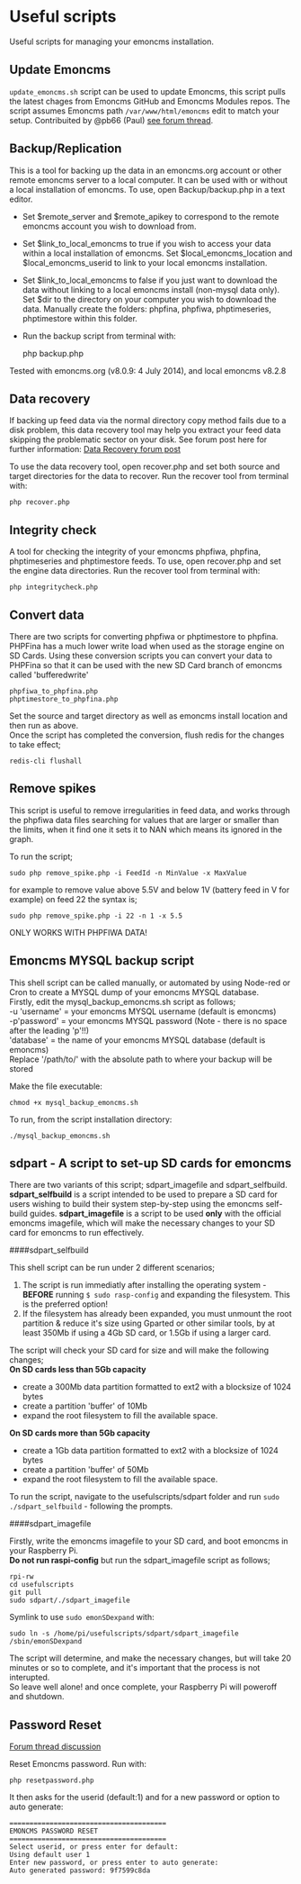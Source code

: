 # Useful scripts

Useful scripts for managing your emoncms installation.

## Update Emoncms

`update_emoncms.sh` script can be used to update Emoncms, this script pulls the latest chages from Emoncms GitHub and Emoncms Modules repos. The script assumes Emoncms path `/var/www/html/emoncms` edit to match your setup. Contribuited by @pb66 (Paul) [see forum thread](https://community.openenergymonitor.org/t/emoncms-9-8-3-released-to-emonpi-stable-branch/3759/6).

## Backup/Replication

This is a tool for backing up the data in an emoncms.org account or other remote emoncms server to a local computer. It can be used with or without a local installation of emoncms. To use, open Backup/backup.php in a text editor.

- Set $remote_server and $remote_apikey to correspond to the remote emoncms account you wish to download from.
- Set $link\_to\_local\_emoncms to true if you wish to access your data within a local installation of emoncms. Set $local\_emoncms\_location and $local\_emoncms\_userid to link to your local emoncms installation.
- Set $link\_to\_local\_emoncms to false if you just want to download the data without linking to a local emoncms install (non-mysql data only). Set $dir to the directory on your computer you wish to download the data. Manually create the folders: phpfina, phpfiwa, phptimeseries, phptimestore within this folder.

- Run the backup script from terminal with:

    php backup.php

Tested with emoncms.org (v8.0.9: 4 July 2014), and local emoncms v8.2.8

## Data recovery

If backing up feed data via the normal directory copy method fails due to a disk problem, this data recovery tool may help you extract your feed data skipping the problematic sector on your disk. See forum post here for further information: [Data Recovery forum post](http://openenergymonitor.org/emon/node/5213)

To use the data recovery tool, open recover.php and set both source and target directories for the data to recover. Run the recover tool from terminal with:

    php recover.php

## Integrity check

A tool for checking the integrity of your emoncms phpfiwa, phpfina, phptimeseries and phptimestore feeds. To use, open recover.php and set the engine data directories. Run the recover tool from terminal with:

    php integritycheck.php

## Convert data

There are two scripts for converting phpfiwa or phptimestore to phpfina. PHPFina has a much lower write load when used as the storage engine on SD Cards. Using these conversion scripts you can convert your data to PHPFina so that it can be used with the new SD Card branch of emoncms called 'bufferedwrite'

    phpfiwa_to_phpfina.php
    phptimestore_to_phpfina.php

Set the source and target directory as well as emoncms install location and then run as above.  
Once the script has completed the conversion, flush redis for the changes to take effect;

`redis-cli flushall`

## Remove spikes

This script is useful to remove irregularities in feed data, and works through the phpfiwa data files searching for values that are larger or smaller than the limits, when it find one it sets it to NAN which means its ignored in the graph.

To run the script;

    sudo php remove_spike.php -i FeedId -n MinValue -x MaxValue

for example to remove value above 5.5V and below 1V (battery feed in V for example) on feed 22 the syntax is;

    sudo php remove_spike.php -i 22 -n 1 -x 5.5

ONLY WORKS WITH PHPFIWA DATA!

## Emoncms MYSQL backup script

This shell script can be called manually, or automated by using Node-red or Cron to create a MYSQL dump of your emoncms MYSQL database.  
Firstly, edit the mysql_backup_emoncms.sh script as follows;  
-u 'username' = your emoncms MYSQL username (default is emoncms)  
-p'password' = your emoncms MYSQL password (Note - there is no space after the leading 'p'!!)  
'database' = the name of your emoncms MYSQL database (default is emoncms)  
Replace '/path/to/' with the absolute path to where your backup will be stored

Make the file executable:

`chmod +x mysql_backup_emoncms.sh`

To run, from the script installation directory:

`./mysql_backup_emoncms.sh`

## sdpart - A script to set-up SD cards for emoncms

There are two variants of this script; sdpart_imagefile and sdpart_selfbuild.  
**sdpart_selfbuild** is a script intended to be used to prepare a SD card for users wishing to build their system step-by-step using the emoncms self-build guides.
**sdpart_imagefile** is a script to be used **only** with the official emoncms imagefile, which will make the necessary changes to your SD card for emoncms to run effectively.

####sdpart_selfbuild

This shell script can be run under 2 different scenarios;  
1) The script is run immediatly after installing the operating system - **BEFORE** running `$ sudo rasp-config` and expanding the filesystem. This is the preferred option!  
2) If the filesystem has already been expanded, you must unmount the root partition & reduce it's size using Gparted or other similar tools, by at least 350Mb if using a 4Gb SD card, or 1.5Gb if using a larger card.


The script will check your SD card for size and will make the following changes;  
**On SD cards less than 5Gb capacity**  
* create a 300Mb data partition formatted to ext2 with a blocksize of 1024 bytes  
* create a partition 'buffer' of 10Mb  
* expand the root filesystem to fill the available space.


**On SD cards more than 5Gb capacity**  
* create a 1Gb data partition formatted to ext2 with a blocksize of 1024 bytes  
* create a partition 'buffer' of 50Mb  
* expand the root filesystem to fill the available space.

To run the script, navigate to the usefulscripts/sdpart folder and run `sudo ./sdpart_selfbuild` - following the prompts.

####sdpart_imagefile

Firstly, write the emoncms imagefile to your SD card, and boot emoncms in your Raspberry Pi.  
**Do not run raspi-config** but run the sdpart_imagefile script as follows;  

```
rpi-rw
cd usefulscripts
git pull
sudo sdpart/./sdpart_imagefile
```
Symlink to use `sudo emonSDexpand` with:

`sudo ln -s /home/pi/usefulscripts/sdpart/sdpart_imagefile /sbin/emonSDexpand`

The script will determine, and make the necessary changes, but will take 20 minutes or so to complete, and it's important that the process is not interupted.  
So leave well alone! and once complete, your Raspberry Pi will poweroff and shutdown.


## Password Reset

[Forum thread discussion](http://openenergymonitor.org/emon/node/12155)

Reset Emoncms password. Run with:

    php resetpassword.php

It then asks for the userid (default:1) and for a new password or option to auto generate:

```
=======================================
EMONCMS PASSWORD RESET
=======================================
Select userid, or press enter for default:  
Using default user 1
Enter new password, or press enter to auto generate:        
Auto generated password: 9f7599c8da
```
